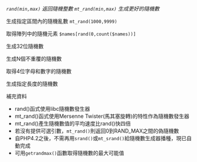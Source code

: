 *`rand(min,max)` 返回隨機整數*
*`mt_rand(min,max)` 生成更好的隨機數*

生成指定區間內的隨機亂數
`mt_rand(1000,9999)`

取得陣列中的隨機元素
`$names[rand(0,count($names))]`

生成32位隨機數

生成N個不重覆的隨機數

取得4位字母和數字的隨機數

生成指定長度的隨機數

補充資料
- rand()函式使用libc隨機數發生器
- mt_rand()函式使用Mersenne Twister(馬其塞旋轉)的特性作為隨機數發生器
 - mt_rand()產生隨機數值的平均速度比rand()快四倍
- 若沒有提供可選引數，`mt_rand()`則返回0到RAND_MAX之間的偽隨機數
- 自PHP4.2之後，不需再用`srand()`或`mt_srand()`給隨機數生成器播種，現已自動完成
- 可用`getrandmax()`函數取得隨機數的最大可能值